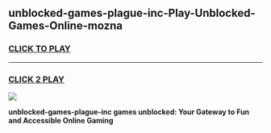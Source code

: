 
## unblocked-games-plague-inc-Play-Unblocked-Games-Online-mozna
<h3>
<a href="https://premium76.site?title=unblocked-games-plague-inc&ref=24A">CLICK TO PLAY</a></h3>
<hr>

<h3>
<a href="https://premium76.site?title=unblocked-games-plague-inc&ref=24A">CLICK 2 PLAY</a>
  
</h3>

<a href="https://premium76.site?title=unblocked-games-plague-inc&ref=24A"><img src="https://clearcache.store/games.png"></a>


**unblocked-games-plague-inc games unblocked: Your Gateway to Fun and Accessible Online Gaming**
